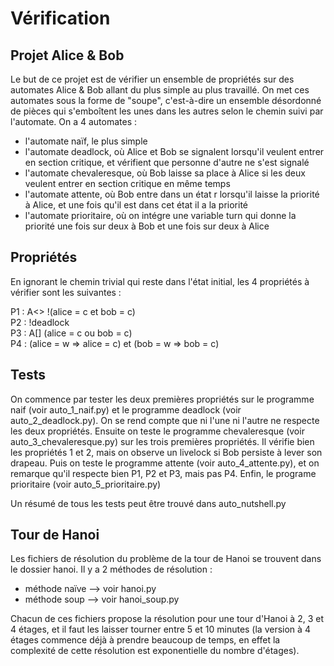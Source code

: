 # Vérification
## Projet Alice & Bob

Le but de ce projet est de vérifier un ensemble de propriétés sur des automates Alice & Bob allant du plus simple au plus travaillé. On met ces automates sous la forme de "soupe", c'est-à-dire un ensemble désordonné de pièces qui s'emboîtent les unes dans les autres selon le chemin suivi par l'automate.
On a 4 automates : 
- l'automate naïf, le plus simple
- l'automate deadlock, où Alice et Bob se signalent lorsqu'il veulent entrer en section critique, et vérifient que personne d'autre ne s'est signalé
- l'automate chevaleresque, où Bob laisse sa place à Alice si les deux veulent entrer en section critique en même temps
- l'automate attente, où Bob entre dans un état r lorsqu'il laisse la priorité à Alice, et une fois qu'il est dans cet état il a la priorité
- l'automate prioritaire, où on intégre une variable turn qui donne la priorité une fois sur deux à Bob et une fois sur deux à Alice

## Propriétés

En ignorant le chemin trivial qui reste dans l'état initial, les 4 propriétés à vérifier sont les suivantes :

P1 : A<> !(alice = c et bob = c)  
P2 : !deadlock  
P3 : A[] (alice = c ou bob = c)  
P4 : (alice = w => alice = c) et (bob = w => bob = c)  

## Tests

On commence par tester les deux premières propriétés sur le programme naif (voir auto_1_naif.py) et le programme deadlock (voir auto_2_deadlock.py). On se rend compte que ni l'une ni l'autre ne respecte les deux propriétés.
Ensuite on teste le programme chevaleresque (voir auto_3_chevaleresque.py) sur les trois premières propriétés. Il vérifie bien les propriétés 1 et 2, mais on observe un livelock si Bob persiste à lever son drapeau. 
Puis on teste le programme attente (voir auto_4_attente.py), et on remarque qu'il respecte bien P1, P2 et P3, mais pas P4.
Enfin, le programe prioritaire (voir auto_5_prioritaire.py)

Un résumé de tous les tests peut être trouvé dans auto_nutshell.py

## Tour de Hanoi

Les fichiers de résolution du problème de la tour de Hanoi se trouvent dans le dossier hanoi. Il y a 2 méthodes de résolution :
- méthode naïve --> voir hanoi.py
- méthode soup --> voir hanoi_soup.py

Chacun de ces fichiers propose la résolution pour une tour d'Hanoi à 2, 3 et 4 étages, et il faut les laisser tourner entre 5 et 10 minutes (la version à 4 étages commence déjà à prendre beaucoup de temps, en effet la complexité de cette résolution est exponentielle du nombre d'étages).
